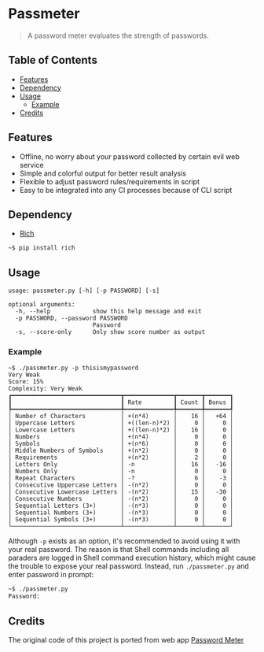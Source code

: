 # Passmeter

> A password meter evaluates the strength of passwords.

## Table of Contents

- [Features](#features)
- [Dependency](#dependency)
- [Usage](#usage)
  - [Example](#example)
- [Credits](#credits)

## Features

- Offline, no worry about your password collected by certain evil web service
- Simple and colorful output for better result analysis
- Flexible to adjust password rules/requirements in script
- Easy to be integrated into any CI processes because of CLI script

## Dependency

- [Rich](https://github.com/willmcgugan/rich)

```bash
~$ pip install rich
```

## Usage

```
usage: passmeter.py [-h] [-p PASSWORD] [-s]

optional arguments:
  -h, --help            show this help message and exit
  -p PASSWORD, --password PASSWORD
                        Password
  -s, --score-only      Only show score number as output
```

### Example

```
~$ ./passmeter.py -p thisismypassword
Very Weak
Score: 15%
Complexity: Very Weak
┏━━━━━━━━━━━━━━━━━━━━━━━━━━━━━━━┳━━━━━━━━━━━━━━┳━━━━━━━┳━━━━━━━┓
┃                               ┃ Rate         ┃ Count ┃ Bonus ┃
┡━━━━━━━━━━━━━━━━━━━━━━━━━━━━━━━╇━━━━━━━━━━━━━━╇━━━━━━━╇━━━━━━━┩
│ Number of Characters          │ +(n*4)       │    16 │   +64 │
│ Uppercase Letters             │ +((len-n)*2) │     0 │     0 │
│ Lowercase Letters             │ +((len-n)*2) │    16 │     0 │
│ Numbers                       │ +(n*4)       │     0 │     0 │
│ Symbols                       │ +(n*6)       │     0 │     0 │
│ Middle Numbers of Symbols     │ +(n*2)       │     0 │     0 │
│ Requirements                  │ +(n*2)       │     2 │     0 │
│ Letters Only                  │ -n           │    16 │   -16 │
│ Numbers Only                  │ -n           │     0 │     0 │
│ Repeat Characters             │ -?           │     6 │    -3 │
│ Consecutive Uppercase Letters │ -(n*2)       │     0 │     0 │
│ Consecutive Lowercase Letters │ -(n*2)       │    15 │   -30 │
│ Consecutive Numbers           │ -(n*2)       │     0 │     0 │
│ Sequential Letters (3+)       │ -(n*3)       │     0 │     0 │
│ Sequential Numbers (3+)       │ -(n*3)       │     0 │     0 │
│ Sequential Symbols (3+)       │ -(n*3)       │     0 │     0 │
└───────────────────────────────┴──────────────┴───────┴───────┘
```

Although `-p` exists as an option, it's recommended to avoid using it with your real password. The reason is that Shell commands including all paraders are logged in Shell command execution history, which might cause the trouble to expose your real password. Instead, run `./passmeter.py` and enter password in prompt:

```bash
~$ ./passmeter.py
Password:
```

## Credits

The original code of this project is ported from web app [Password Meter](http://www.passwordmeter.com/)
